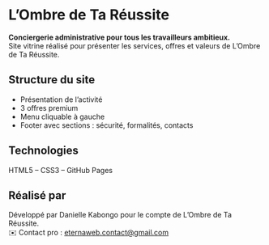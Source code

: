 # L’Ombre de Ta Réussite

**Conciergerie administrative pour tous les travailleurs ambitieux.**  
Site vitrine réalisé pour présenter les services, offres et valeurs de L’Ombre de Ta Réussite.

## Structure du site

- Présentation de l’activité
- 3 offres premium
- Menu cliquable à gauche
- Footer avec sections : sécurité, formalités, contacts

## Technologies

HTML5 – CSS3 – GitHub Pages

## Réalisé par

Développé par Danielle Kabongo pour le compte de L’Ombre de Ta Réussite.  
✉️ Contact pro : eternaweb.contact@gmail.com

